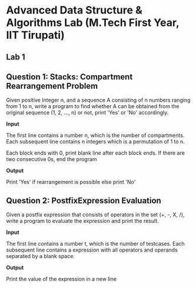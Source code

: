 # Advanced Data Structure & Algorithms Lab (M.Tech First Year, IIT Tirupati)

Lab 1
------

Question 1: Stacks: Compartment Rearrangement Problem
-----

Given positive Integer n, and a sequence A consisting of n numbers ranging from 1 to n, write a program to find whether A can be obtained from the original sequence (1, 2, ..., n) or not, print 'Yes' or 'No' accordingly.

**Input**

The first line contains a number n, which is the number of compartments.
Each subsequent line contains n integers which is a permutation of 1 to n.

Each block ends with 0, print blank line after each block ends. If there are two consecutive 0s, end the program

**Output**

Print 'Yes' if rearrangement is possible else print 'No'

Question 2: PostfixExpression Evaluation
-----

Given a postfix expression that consists of operators in the set (+, -, X, /), write a program to evaluate the expression and print the result.

**Input**

The first line contains a number t, which is the number of testcases.
Each subsequent line contains a expression with all operators and operands separated by a blank space.

**Output**

Print the value of the expression in a new line
